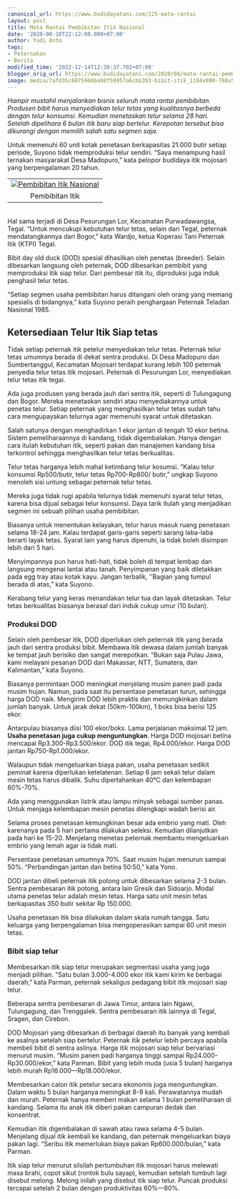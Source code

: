 ```yaml
---
canonical_url: https://www.budidayatani.com/225-mata-rantai
layout: post
title: Mata Rantai Pembibitan Itik Nasional
date: '2020-08-18T22:12:00.000+07:00'
author: Yudi Anto
tags:
- Peternakan
- Berita
modified_time: '2022-12-14T12:30:37.702+07:00'
blogger_orig_url: https://www.budidayatani.com/2020/08/mata-rantai-pembibitan-itik-nasional.html
image: media/7afd35c6075966ba98f59957a6cbb393-bibit-itik_1184x800-768x519.jpg
---
```

<p><i>Hampir mustahil menjalankan bisnis seluruh mata rantai pembibitan. Produsen bibit harus menyediakan telur tetas yang kualitasnya berbeda dengan telur konsumsi. Kemudian menetaskan telur selama 28 hari. Setelah dipelihara 6 bulan itik baru siap bertelur. Kerepotan tersebut bisa dikurangi dengan memilih salah satu segmen saja.</i></p><p>Untuk memenuhi 60 unit kotak penetasan berkapasitas 21.000 butir setiap periode, Suyono tidak memproduksi telur sendiri. “Saya menampung hasil ternakan masyarakat Desa Madopuro,” kata pelopor budidaya itik mojosari yang berpengalaman 20 tahun.&nbsp;</p><p><table align="center" cellpadding="0" cellspacing="0" style="margin-left: auto; margin-right: auto;"><tbody><tr><td style="text-align: center;"><a href="https://blogger.googleusercontent.com/img/b/R29vZ2xl/AVvXsEgE0VdtaXocP2QdAaxcMyJz08LR2Y65f33w0wEBRHhYYLesnHwuO9dbW7IcceHKHrnLfRZqAE4doV7Zjlbcu_Y31Mj_3dqK9Hsdm5n0hOvH0Vmjp3H9BM0WrwPQQ4AYOV3XgpjIY4CzmCmX/s422/bibit-itik_1184x800-768x519.jpg" style="margin-left: auto; margin-right: auto;"><img alt="Pembibitan Itik Nasional" border="0" data-original-height="285" data-original-width="422" src="https://blogger.googleusercontent.com/img/b/R29vZ2xl/AVvXsEgE0VdtaXocP2QdAaxcMyJz08LR2Y65f33w0wEBRHhYYLesnHwuO9dbW7IcceHKHrnLfRZqAE4doV7Zjlbcu_Y31Mj_3dqK9Hsdm5n0hOvH0Vmjp3H9BM0WrwPQQ4AYOV3XgpjIY4CzmCmX/s16000/bibit-itik_1184x800-768x519.jpg" title="Pembibitan Itik Nasional" /></a></td></tr><tr><td style="text-align: center;">Pembibitan Itik <br /></td></tr></tbody></table><br />Hal sama terjadi di Desa Pesurungan Lor, Kecamatan Purwadawangsa, Tegal. “Untuk mencukupi kebutuhan telur tetas, selain dari Tegal, peternak mendatangkannya dari Bogor,” kata Wardjo, ketua Koperasi Tani Peternak Itik (KTPI) Tegal.</p><p>Bibit day old duck (DOD) spesial dihasilkan oleh penetas (breeder). Selain dibesarkan langsung oleh peternak, DOD dibesarkan pembibit yang memproduksi itik siap telur. Dari pembesar itik itu, diproduksi juga induk penghasil telur tetas.&nbsp;</p><p>“Setiap segmen usaha pembibitan harus ditangani oleh orang yang memang spesialis di bidangnya,” kata Suyono peraih penghargaan Peternak Teladan Nasional 1985.</p><h2>Ketersediaan Telur Itik Siap tetas</h2><p>Tidak setiap peternak itik petelur menyediakan telur tetas. Peternak telur tetas umumnya berada di dekat sentra produksi. Di Desa Madopuro dan Sumbertanggul, Kecamatan Mojosari terdapat kurang lebih 100 peternak penyedia telur tetas itik mojosari. Peternak di Pesurungan Lor, menyediakan telur tetas itik tegai.</p><p>Ada juga produsen yang berada jauh dari sentra itik, seperti di Tulungagung dan Bogor. Mereka menetaskan sendiri atau menyediakannya untuk penetas telur. Setiap peternak yang menghasilkan telur tetas sudah tahu cara mengupayakan telurnya agar memenuhi syarat untuk ditetaskan.&nbsp;</p><p>Salah satunya dengan menghadirkan 1 ekor jantan di tengah 10 ekor betina. Sistem pemeliharaannya di kandang, tidak digembalakan. Hanya dengan cara itulah kebutuhan itik, seperti pakan dan manajemen kandang bisa terkontrol sehingga menghasilkan telur tetas berkualitas.</p><p>Telur tetas harganya lebih mahal ketimbang telur kosumsi. “Kalau telur konsumsi Rp500/butir, telur tetas Rp700-Rp800/ butir,” ungkap Suyono menoleh sisi untung sebagai peternak telur tetas.&nbsp;</p><p>Mereka juga tidak rugi apabila telurnya tidak memenuhi syarat telur tetas, karena bisa dijual sebagai telur konsumsi. Daya tarik itulah yang menjadikan segmen ini sebuah pilihan usaha pembibitan.</p><p>Biasanya untuk menentukan kelayakan, telur harus masuk ruang penetasan selama 18-24 jam. Kalau terdapat garis-garis seperti sarang laba-laba berarti layak tetas. Syarat lain yang harus dipenuhi, ia tidak boleh disimpan lebih dari 5 hari.&nbsp;</p><p>Menyimpannya pun harus hati-hati, tidak boleh di tempat lembap dan langsung mengenai lantai atau tanah. Penyimpanan yang baik diletakkan pada egg tray atau kotak kayu. Jangan terbalik, ’’Bagian yang tumpul berada di atas,” kata Suyono.&nbsp;</p><p>Kerabang telur yang keras menandakan telur tua dan layak ditetaskan. Telur tetas berkualitas biasanya berasal dari induk cukup umur (10 bulan).</p><h3>Produksi DOD</h3><p>Selain oleh pembesar itik, DOD diperlukan oleh peternak itik yang berada jauh dari sentra produksi bibit. Membawa itik dewasa dalam jumlah banyak ke tempat jauh berisiko dan sangat merepotkan. “Bukan saja Pulau Jawa, kami melayani pesanan DOD dari Makassar, NTT, Sumatera, dan Kalimantan,” kata Suyono.</p><p>Biasanya permintaan DOD meningkat menjelang musim panen padi pada musim hujan. Namun, pada saat itu persentase penetasan turun, sehingga harga DOD naik. Mengirim DOD lebih praktis dan memungkinkan dalam jumlah banyak. Untuk jarak dekat (50km-100km), 1 boks bisa berisi 125 ekor.</p><p>Antarpulau biasanya diisi 100 ekor/boks. Lama perjalanan maksimal 12 jam. <b>Usaha penetasan juga cukup menguntungkan</b>. Harga DOD mojosari betina mencapai Rp3.300-Rp3.500/ekor. DOD itik tegai, Rp4.000/ekor. Harga DOD jantan Rp750-Rp1.000/ekor.&nbsp;</p><p>Walaupun tidak mengeluarkan biaya pakan, usaha penetasan sedikit peminat karena diperlukan ketelatenan. Setiap 6 jam sekali telur dalam mesin tetas harus dibalik. Suhu dipertahankan 40°C dan kelembapan 60%-70%.&nbsp;</p><p>Ada yang menggunakan listrik atau lampu minyak sebagai sumber panas. Untuk menjaga kelembapan mesin penetas dilengkapi wadah berisi air.</p><p>Selama proses penetasan kemungkinan besar ada embrio yang mati. Oleh karenanya pada 5 hari pertama dilakukan seleksi. Kemudian dilanjutkan pada hari ke 15-20. Menjelang menetas peternak membantu mengeluarkan embrio yang lemah agar ia tidak mati.&nbsp;</p><p>Persentase penetasan umumnya 70%. Saat musim hujan menurun sampai 50%. “Perbandingan jantan dan betina 50:50,” kata Yono.</p><p>DOD jantan dibeli peternak itik potong untuk dibesarkan selama 2-3 bulan. Sentra pembesaran itik potong, antara lain Gresik dan Sidoarjo. Modal utama penetas telur adalah mesin tetas. Harga satu unit mesin tetas berkapasitas 350 butir sekitar Rp 150.000.&nbsp;</p><p>Usaha penetasan itik bisa dilakukan dalam skala rumah tangga. Satu keluarga yang berpengalaman bisa mengoperasikan sampai 60 unit mesin tetas.</p><h3>Bibit siap telur</h3><p>Membesarkan itik siap telur merupakan segmentasi usaha yang juga menjadi pilihan. “Satu bulan 3.000-4.000 ekor itik kami kirim ke berbagai daerah,” kata Parman, peternak sekaligus pedagang bibit itik mojosari siap telur.&nbsp;</p><p>Beberapa sentra pembesaran di Jawa Timur, antara lain Ngawi, Tulungagung, dan Trenggalek. Sentra pembesaran itik lainnya di Tegal, Sragen, dan Cirebon.</p><p>DOD Mojosari yang dibesarkan di berbagai daerah itu banyak yang kembali ke asalnya setelah siap bertelur. Peternak itik petelur lebih percaya apabila membeli bibit di sentra aslinya. Harga itik mojosari siap telur bervariasi menurut musim. “Musim panen padi harganya tinggi sampai Rp24.000-Rp30.000/ekor,” kata Parman. Bibit yang lebih muda (usia 5 bulan) harganya lebih murah Rp16.000—Rp18.000/ekor.</p><p>Membesarkan calon itik petelur secara ekonomis juga menguntungkan. Dalam waktu 5 bulan harganya meningkat 8-9 kali. Perawatannya mudah dan murah. Peternak hanya memberi makan selama 1 bulan pemeliharaan di kandang. Selama itu anak itik diberi pakan campuran dedak dan konsentrat.&nbsp;</p><p>Kemudian itik digembalakan di sawah atau rawa selama 4-5 bulan. Menjelang dijual itik kembali ke kandang, dan peternak mengeluarkan biaya pakan lagi. “Seribu itik memerlukan biaya pakan Rp600.000/bulan,” kata Parman.</p><p>Itik siap telur menurut silsilah pertumbuhan itik mojosari harus melewati masa brahi, copot sikut (rontok bulu sayap), kemudian setelah tumbuh lagi disebut melong. Melong inilah yang disebut itik siap telur. Puncak produksi tercapai setelah 2 bulan dengan produktivitas 60%—80%.</p>